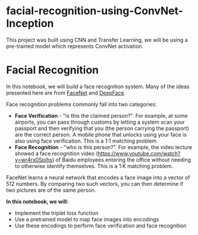 # facial-recognition-using-ConvNet-Inception

This project was built using CNN and Transfer Learning, we will be using a pre-trained model which represents ConvNet activation.

# Facial Recognition

In this notebook, we will build a face recognition system. Many of the ideas presented here are from [FaceNet](https://arxiv.org/pdf/1503.03832.pdf) and [DeepFace](https://research.fb.com/wp-content/uploads/2016/11/deepface-closing-the-gap-to-human-level-performance-in-face-verification.pdf). 

Face recognition problems commonly fall into two categories: 

- **Face Verification** - "is this the claimed person?". For example, at some airports, you can pass through customs by letting a system scan your passport and then verifying that you (the person carrying the passport) are the correct person. A mobile phone that unlocks using your face is also using face verification. This is a 1:1 matching problem. 
- **Face Recognition** - "who is this person?". For example, the video lecture showed a face recognition video (https://www.youtube.com/watch?v=wr4rx0Spihs) of Baidu employees entering the office without needing to otherwise identify themselves. This is a 1:K matching problem. 

FaceNet learns a neural network that encodes a face image into a vector of 512 numbers. By comparing two such vectors, you can then determine if two pictures are of the same person.
    
**In this notebook, we will:**
- Implement the triplet loss function
- Use a pretrained model to map face images into encodings
- Use these encodings to perform face verification and face recognition



